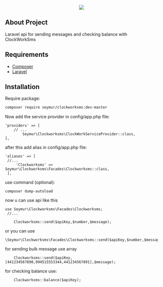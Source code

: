 <p align="center"><img src="https://laravel.com/assets/img/components/logo-laravel.svg"></p>

## About Project

Laravel api for sending messages and checking balance with ClockWorkSms 

## Requirements

* [Composer](https://getcomposer.org/)
* [Laravel](https://laravel.com/)

## Installation

Require package:
``` bash
composer require seymur/clockworksms:dev-master
```

Now add the service provider in config/app.php file:
```  
'providers' => [
    // ...
        Seymur\Clockworksms\ClockWorkServiceProvider::class,
],
```

after this add alias in config/app.php file:

``` 
'aliases' => [
 //...
     'Clockworksms' => Seymur\Clockworksms\Facades\Clockworksms::class,
 ],
```

use command (optional): 
``` 
composer dump-autoload
```
now u can use api like this 
```
use Seymur\Clockworksms\Facades\Clockworksms;
 //...

    Clockworksms::send($apiKey,$number,$message);
```

or you can use 
```
\Seymur\Clockworksms\Facades\Clockworksms::send($apiKey,$number,$message);
```

for sending bulk message use array
```
    Clockworksms::send($apiKey,[441234567890,994515553344,441234567891],$message);
```

for checking balance use:
```
    Clockworksms::balance($apiKey);
```